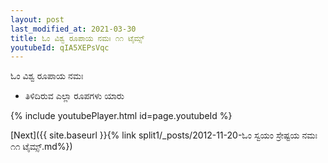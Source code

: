 ```yaml
---
layout: post
last_modified_at: 2021-03-30
title: ಓಂ ವಿಶ್ವ ರೂಪಾಯ ನಮಃ ೧೧ ಟೈಮ್ಸ್
youtubeId: qIA5XEPsVqc
---
```

 
 
 ಓಂ ವಿಶ್ವ ರೂಪಾಯ ನಮಃ  
 
 -  ತಿಳಿದಿರುವ ಎಲ್ಲಾ ರೂಪಗಳು ಯಾರು 
 
  
 
  
 
 
 
 
 
 


{% include youtubePlayer.html id=page.youtubeId %}
 
[Next]({{ site.baseurl }}{% link  split1/_posts/2012-11-20-ಓಂ ಸ್ವಯಂ ಸ್ರೇಷ್ಟಯ ನಮಃ ೧೧ ಟೈಮ್ಸ್.md%})
 

